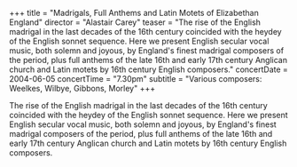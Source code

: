 +++
title = "Madrigals, Full Anthems and Latin Motets of Elizabethan England"
director = "Alastair Carey"
teaser = "The rise of the English madrigal in the last decades of the 16th century coincided with the heydey of the English sonnet sequence. Here we present English secular vocal music, both solemn and joyous, by England's finest madrigal composers of the period, plus full anthems of the late 16th and early 17th century Anglican church and Latin motets by 16th century English composers."
concertDate = 2004-06-05
concertTime = "7.30pm"
subtitle = "Various composers: Weelkes, Wilbye, Gibbons, Morley"
+++

The rise of the English madrigal in the last decades of the 16th century coincided with the heydey of the English sonnet sequence. Here we present English secular vocal music, both solemn and joyous, by England's finest madrigal composers of the period, plus full anthems of the late 16th and early 17th century Anglican church and Latin motets by 16th century English composers.
